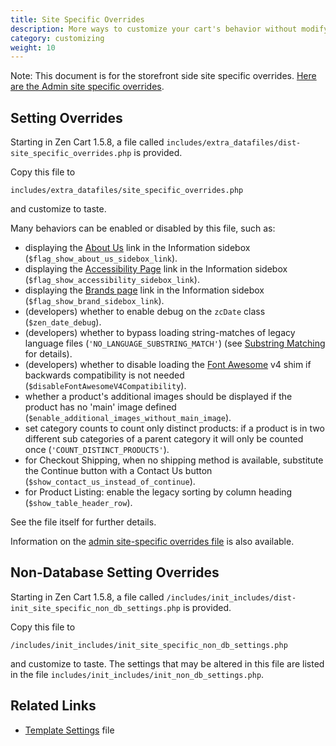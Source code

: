 ```yaml
---
title: Site Specific Overrides 
description: More ways to customize your cart's behavior without modifying core files
category: customizing
weight: 10
---
```


Note: This document is for the storefront side site specific overrides. [Here are the Admin site specific overrides](/user/admin/site_specific_overrides/). 

## Setting Overrides 

Starting in Zen Cart 1.5.8, a file called `includes/extra_datafiles/dist-site_specific_overrides.php` is provided.  

Copy this file to 

`includes/extra_datafiles/site_specific_overrides.php`

and customize to taste. 

Many behaviors can be enabled or disabled by this file, such as:

- displaying the [About Us](/user/storefront_pages/about_us/) link in the Information sidebox (```$flag_show_about_us_sidebox_link```).
- displaying the [Accessibility Page](/user/storefront_pages/accessibility/) link in the Information sidebox (```$flag_show_accessibility_sidebox_link```).
- displaying the [Brands page](/user/storefront_pages/brands/) link in the Information sidebox (```$flag_show_brand_sidebox_link```).
- (developers) whether to enable debug on the `zcDate` class (```$zen_date_debug```).
- (developers) whether to bypass loading string-matches of legacy language files (```'NO_LANGUAGE_SUBSTRING_MATCH'```)  (see [Substring Matching](/dev/code/158_order_language_files/) for details).
- (developers) whether to disable loading the [Font Awesome](/user/template/font_awesome/) v4 shim if backwards compatibility is not needed (```$disableFontAwesomeV4Compatibility```).
- whether a product's additional images should be displayed if the product has no 'main' image defined (```$enable_additional_images_without_main_image```).
- set category counts to count only distinct products: if a product is in two different sub categories of a parent category it will only be counted once (```'COUNT_DISTINCT_PRODUCTS'```).
- for Checkout Shipping, when no shipping method is available, substitute the Continue button with a Contact Us button (```$show_contact_us_instead_of_continue```).
- for Product Listing: enable the legacy sorting by column heading (```$show_table_header_row```).

See the file itself for further details.

Information on the [admin site-specific overrides file](/user/admin/site_specific_overrides/) is also available. 

## Non-Database Setting Overrides 

Starting in Zen Cart 1.5.8, a file called `/includes/init_includes/dist-init_site_specific_non_db_settings.php` is provided.  

Copy this file to 

`/includes/init_includes/init_site_specific_non_db_settings.php`

and customize to taste. The settings that may be altered in this file are listed in the file `includes/init_includes/init_non_db_settings.php`.

## Related Links 
- [Template Settings](/dev/code/template_settings/) file

